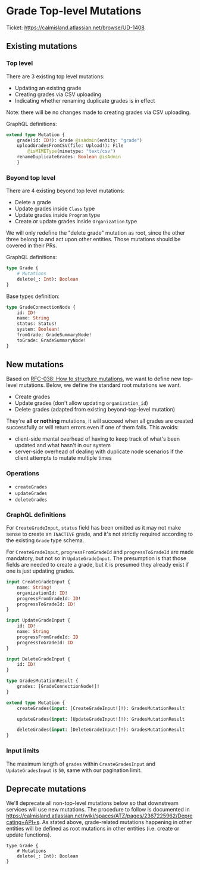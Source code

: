 # Grade Top-level Mutations

Ticket: https://calmisland.atlassian.net/browse/UD-1408

## Existing mutations

### Top level

There are 3 existing top level mutations:

- Updating an existing grade
- Creating grades via CSV uploading
- Indicating whether renaming duplicate grades is in effect

Note: there will be no changes made to creating grades via CSV uploading.

GraphQL definitions:

```graphql
extend type Mutation {
    grade(id: ID!): Grade @isAdmin(entity: "grade")
    uploadGradesFromCSV(file: Upload!): File
        @isMIMEType(mimetype: "text/csv")
    renameDuplicateGrades: Boolean @isAdmin
    }
```

### Beyond top level

There are 4 existing beyond top level mutations:

- Delete a grade
- Update grades inside `Class` type
- Update grades inside `Program` type
- Create or update grades inside `Organization` type

We will only redefine the "delete grade" mutation as root, since the other three belong to and act upon other entities. Those mutations should be covered in their PRs.

GraphQL definitions:

```graphql
type Grade {
    # Mutations
    delete(_: Int): Boolean
}
```

Base types definition:

```graphql
type GradeConnectionNode {
    id: ID!
    name: String
    status: Status!
    system: Boolean!
    fromGrade: GradeSummaryNode!
    toGrade: GradeSummaryNode!
}
```

## New mutations

Based on [RFC-038: How to structure mutations](https://bitbucket.org/calmisland/kidsloop-user-service/src/master/documents/rfc/038-How-to-structure-mutations.md), we want to define new top-level mutations. Below, we define the standard root mutations we want.

- Create grades
- Update grades (don't allow updating `organization_id`)
- Delete grades (adapted from existing beyond-top-level mutation)

They're **all or nothing** mutations, it will succeed when all grades are created successfully or will return errors even if one of them fails. This avoids:
- client-side mental overhead of having to keep track of what's been updated and what hasn't in our system
- server-side overhead of dealing with duplicate node scenarios if the client attempts to mutate multiple times

### Operations

- `createGrades`
- `updateGrades`
- `deleteGrades`

### GraphQL definitions

For `CreateGradeInput`, `status` field has been omitted as it may not make sense to create an `INACTIVE` grade, and it's not strictly required according to the existing `Grade` type schema.

For `CreateGradeInput`, `progressFromGradeId` and `progressToGradeId` are made mandatory, but not so in `UpdateGradeInput`. The presumption is that those fields are needed to create a grade, but it is presumed they already exist if one is just updating grades.

```graphql
input CreateGradeInput {
    name: String!
    organizationId: ID!
    progressFromGradeId: ID!
    progressToGradeId: ID!
}

input UpdateGradeInput {
    id: ID!
    name: String
    progressFromGradeId: ID
    progressToGradeId: ID
}

input DeleteGradeInput {
    id: ID!
}

type GradesMutationResult {
    grades: [GradeConnectionNode!]!
}

extend type Mutation {
    createGrades(input: [CreateGradeInput!]!): GradesMutationResult

    updateGrades(input: [UpdateGradeInput!]!): GradesMutationResult

    deleteGrades(input: [DeleteGradeInput!]!): GradesMutationResult
}
```

### Input limits

The maximum length of `grades` within `CreateGradesInput` and `UpdateGradesInput` is `50`, same with our pagination limit.

## Deprecate mutations

We'll deprecate all non-top-level mutations below so that downstream services will use new mutations. The procedure to follow is documented in https://calmisland.atlassian.net/wiki/spaces/ATZ/pages/2367225962/Deprecating+API+s. As stated above, grade-related mutations happening in other entities will be defined as root mutations in other entities (i.e. create or update functions).

```
type Grade {
    # Mutations
    delete(_: Int): Boolean
}
```
